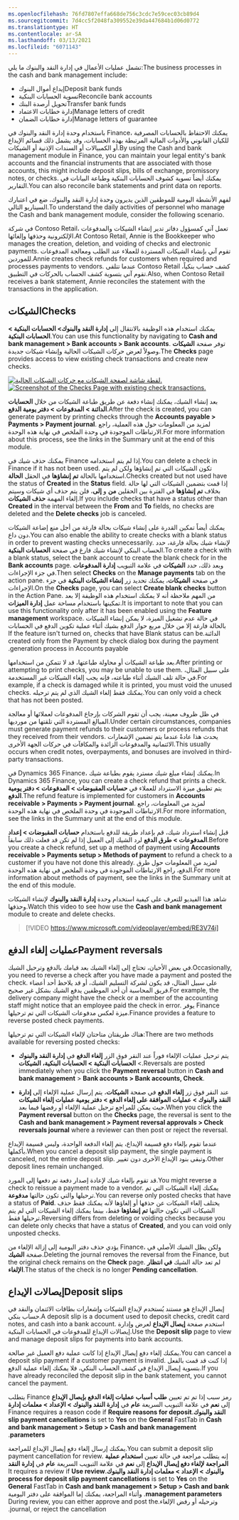 ```yaml
---
ms.openlocfilehash: 76fd7807effa668de756c3cdc7e59cec03cb89d4
ms.sourcegitcommit: 7d4cc5f2048fa309552e39da447684b1d06d0772
ms.translationtype: HT
ms.contentlocale: ar-SA
ms.lasthandoff: 03/13/2021
ms.locfileid: "6071143"
---
```

<span data-ttu-id="b1a8b-101">تشمل عمليات الأعمال في إدارة النقد والبنوك ما يلي:</span><span class="sxs-lookup"><span data-stu-id="b1a8b-101">The business processes in the cash and bank management include:</span></span>

- <span data-ttu-id="b1a8b-102">إيداع أموال البنوك</span><span class="sxs-lookup"><span data-stu-id="b1a8b-102">Deposit bank funds</span></span>
- <span data-ttu-id="b1a8b-103">تسوية الحسابات البنكية</span><span class="sxs-lookup"><span data-stu-id="b1a8b-103">Reconcile bank accounts</span></span>
- <span data-ttu-id="b1a8b-104">تحويل أرصدة البنك</span><span class="sxs-lookup"><span data-stu-id="b1a8b-104">Transfer bank funds</span></span>
- <span data-ttu-id="b1a8b-105">إدارة خطابات الاعتماد</span><span class="sxs-lookup"><span data-stu-id="b1a8b-105">Manage letters of credit</span></span>
- <span data-ttu-id="b1a8b-106">إدارة خطابات الضمان</span><span class="sxs-lookup"><span data-stu-id="b1a8b-106">Manage letters of guarantee</span></span>

<span data-ttu-id="b1a8b-107">باستخدام وحدة إدارة النقد والبنوك في Finance، يمكنك الاحتفاظ بالحسابات المصرفية للكيان القانوني والأدوات المالية المرتبطة بهذه الحسابات، وقد يشمل ذلك قسائم الإيداع أو الكمبيالات أو السندات الإذنية أو الشيكات.</span><span class="sxs-lookup"><span data-stu-id="b1a8b-107">By using the Cash and bank management module in Finance, you can maintain your legal entity's bank accounts and the financial instruments that are associated with those accounts, this might include deposit slips, bills of exchange, promissory notes, or checks.</span></span> <span data-ttu-id="b1a8b-108">يمكنك أيضاً تسوية كشوف الحسابات البنكية وطباعة البيانات في التقارير.</span><span class="sxs-lookup"><span data-stu-id="b1a8b-108">You can also reconcile bank statements and print data on reports.</span></span> 

<span data-ttu-id="b1a8b-109">لفهم الأنشطة اليومية للموظفين الذين يديرون وحدة إدارة النقد والبنوك، ضع في اعتبارك السيناريو التالي.</span><span class="sxs-lookup"><span data-stu-id="b1a8b-109">To understand the daily activities of personnel who manage the Cash and bank management module, consider the following scenario.</span></span>

<span data-ttu-id="b1a8b-110">في شركة Contoso ‏Retail، تعمل آني كمسؤول دفاتر تدير إنشاء الشيكات والمدفوعات الإلكترونية وحذفها وإلغائها.</span><span class="sxs-lookup"><span data-stu-id="b1a8b-110">At Contoso Retail, Annie is the Bookkeeper who manages the creation, deletion, and voiding of checks and electronic payments.</span></span> <span data-ttu-id="b1a8b-111">تقوم آني بإنشاء الشيكات المستردة للعملاء عند الطلب ومعالجة المدفوعات للموردين.</span><span class="sxs-lookup"><span data-stu-id="b1a8b-111">Annie creates check refunds for customers when required and processes payments to vendors.</span></span> <span data-ttu-id="b1a8b-112">عندما تتلقى Contoso ‏Retail كشف حساب بنكياً، تقوم آني بتسوية كشف الحساب بالحركات في التطبيق.</span><span class="sxs-lookup"><span data-stu-id="b1a8b-112">Also, when Contoso Retail receives a bank statement, Annie reconciles the statement with the transactions in the application.</span></span>

## <a name="checks"></a><span data-ttu-id="b1a8b-113">الشيكات</span><span class="sxs-lookup"><span data-stu-id="b1a8b-113">Checks</span></span> 

<span data-ttu-id="b1a8b-114">يمكنك استخدام هذه الوظيفة بالانتقال إلى **إدارة النقد والبنوك> الحسابات البنكية > الحسابات البنكية**.</span><span class="sxs-lookup"><span data-stu-id="b1a8b-114">You can use this functionality by navigating to **Cash and bank management > Bank accounts > Bank accounts**.</span></span> <span data-ttu-id="b1a8b-115">توفر صفحة **الشيكات** وصولاً لعرض حركات الشيكات الحالية وإنشاء شيكات جديدة.</span><span class="sxs-lookup"><span data-stu-id="b1a8b-115">The **Checks** page provides access to view existing check transactions and create new checks.</span></span>

<span data-ttu-id="b1a8b-116">[ ![لقطة شاشة لصفحة الشيكات مع حركات الشيكات الحالية.](../media/check-page.png) ](../media/check-page.png#lightbox)</span><span class="sxs-lookup"><span data-stu-id="b1a8b-116">[ ![Screenshot of the Checks Page with existing check transactions.](../media/check-page.png) ](../media/check-page.png#lightbox)</span></span>

<span data-ttu-id="b1a8b-117">بعد إنشاء الشيك، يمكنك إنشاء دفعة عن طريق طباعة الشيكات من خلال **الحسابات الدائنة > المدفوعات > دفتر يومية الدفع**.</span><span class="sxs-lookup"><span data-stu-id="b1a8b-117">After the check is created, you can generate payment by printing checks through the **Accounts payable > Payments > Payment journal**.</span></span> <span data-ttu-id="b1a8b-118">لمزيد من المعلومات حول هذه العملية، راجع الارتباطات الموجودة في وحدة الملخص في نهاية هذه الوحدة.</span><span class="sxs-lookup"><span data-stu-id="b1a8b-118">For more information about this process, see the links in the Summary unit at the end of this module.</span></span>

<span data-ttu-id="b1a8b-119">يمكنك حذف شيك في Finance إذا لم يتم استخدامه.</span><span class="sxs-lookup"><span data-stu-id="b1a8b-119">You can delete a check in Finance if it has not been used.</span></span> <span data-ttu-id="b1a8b-120">تكون الشيكات التي تم إنشاؤها ولكن لم يتم استخدامها بالحالة **تم إنشاؤها** في الحقل **الحالة**.</span><span class="sxs-lookup"><span data-stu-id="b1a8b-120">Checks created but not used have the status of **Created** in the **Status** field.</span></span> <span data-ttu-id="b1a8b-121">إذا قمت بتضمين الشيكات التي لها حالة بخلاف **تم إنشاؤها** في الفترة بين الحقلين **من** و **إلى**، فلن يتم حذف أي شيكات وسيتم إلغاء المهمة **حذف الشيكات**.</span><span class="sxs-lookup"><span data-stu-id="b1a8b-121">If you include checks that have a status other than **Created** in the interval between the **From** and **To** fields, no checks are deleted and the **Delete checks** job is canceled.</span></span>

<span data-ttu-id="b1a8b-122">يمكنك أيضاً تمكين القدرة على إنشاء شيكات بحالة فارغة من أجل منع إضاعة الشيكات دون داع.</span><span class="sxs-lookup"><span data-stu-id="b1a8b-122">You can also enable the ability to create checks with a blank status in order to prevent wasting checks unnecessarily.</span></span> <span data-ttu-id="b1a8b-123">لإنشاء شيك بحالة فارغة، حدد الحساب البنكي لإنشاء شيك فارغ في صفحة **الحسابات البنكية**.</span><span class="sxs-lookup"><span data-stu-id="b1a8b-123">To create a check with a blank status, select the bank account to create the blank check for in the **Bank accounts** page.</span></span> <span data-ttu-id="b1a8b-124">وبعد ذلك، حدد **الشيكات** في علامة التبويب **إدارة المدفوعات** في جزء الإجراءات.</span><span class="sxs-lookup"><span data-stu-id="b1a8b-124">Then select **Checks** on the **Manage payments** tab on the action pane.</span></span> <span data-ttu-id="b1a8b-125">في صفحة **الشيكات**، يمكنك تحديد زر **إنشاء الشيكات البنكية** في جزء الإجراءات.</span><span class="sxs-lookup"><span data-stu-id="b1a8b-125">On the **Checks** page, you can select **Create blank checks** button in the Action Pane.</span></span> <span data-ttu-id="b1a8b-126">من المهم ملاحظة أنه لا يمكنك استخدام هذه الوظيفة إلا بعد تمكينها باستخدام مساحة عمل **إدارة الميزات**.</span><span class="sxs-lookup"><span data-stu-id="b1a8b-126">It is important to note that you can use this functionality only after it has been enabled using the **Feature management** workspace.</span></span> <span data-ttu-id="b1a8b-127">في حالة عدم تشغيل الميزة، لا يمكن إنشاء الشيكات بالحالة فارغة إلا من خلال مربع حوار ‏‫الدفع بشيك أثناء عملية تكوين الدفع في الحسابات الدائنة.</span><span class="sxs-lookup"><span data-stu-id="b1a8b-127">If the feature isn't turned on, checks that have Blank status can be created only from the Payment by check dialog box during the payment generation process in Accounts payable.</span></span>

<span data-ttu-id="b1a8b-128">بعد طباعة الشيكات أو محاولة طباعتها، قد لا تتمكن من استخدامها.</span><span class="sxs-lookup"><span data-stu-id="b1a8b-128">After printing or attempting to print checks, you may be unable to use them.</span></span> <span data-ttu-id="b1a8b-129">على سبيل المثال، في حالة تلف الشيك أثناء طباعته، فإنه يجب إلغاء الشيكات غير المستخدمة.</span><span class="sxs-lookup"><span data-stu-id="b1a8b-129">For example, if a check is damaged while it is printed, you must void the unused checks.</span></span> <span data-ttu-id="b1a8b-130">يمكنك فقط إلغاء الشيك الذي لم يتم ترحيله.</span><span class="sxs-lookup"><span data-stu-id="b1a8b-130">You can only void a check that has not been posted.</span></span>

<span data-ttu-id="b1a8b-131">في ظل ظروف معينة، يجب أن تقوم الشركات بإرجاع المدفوعات لعملائها أو معالجة المبالغ المستردة التي تلقتها من مورديها.</span><span class="sxs-lookup"><span data-stu-id="b1a8b-131">Under certain circumstances, companies must generate payment refunds to their customers or process refunds that they received from their vendors.</span></span> <span data-ttu-id="b1a8b-132">يحدث هذا عادةً عندما يتم تضمين الإشعارات الائتمانية والمدفوعات الزائدة والمكافآت في حركات الجهة الأخرى.</span><span class="sxs-lookup"><span data-stu-id="b1a8b-132">This usually occurs when credit notes, overpayments, and bonuses are involved in third-party transactions.</span></span>

<span data-ttu-id="b1a8b-133">في Dynamics 365 Finance، يمكنك إنشاء مبلغ شيك مسترد يقوم بطباعة شيك.</span><span class="sxs-lookup"><span data-stu-id="b1a8b-133">In Dynamics 365 Finance, you can create a check refund that prints a check.</span></span> <span data-ttu-id="b1a8b-134">يتم تطبيق ميزة الاسترداد للعملاء في **حسابات المقبوضات > المدفوعات > دفتر يومية الدفع**.</span><span class="sxs-lookup"><span data-stu-id="b1a8b-134">The refund feature is implemented for customers in **Accounts receivable > Payments > Payment journal**.</span></span> <span data-ttu-id="b1a8b-135">لمزيد من المعلومات، راجع الارتباطات الموجودة في وحدة الملخص في نهاية هذه الوحدة.</span><span class="sxs-lookup"><span data-stu-id="b1a8b-135">For more information, see the links in the Summary unit at the end of this module.</span></span>

<span data-ttu-id="b1a8b-136">قبل إنشاء استرداد شيك، قم بإعداد طريقة للدفع باستخدام **حسابات المقبوضات > إعداد المدفوعات > طرق الدفع** لرد الشيك إلى العميل إذا لم تكن قد فعلت ذلك سابقاً.</span><span class="sxs-lookup"><span data-stu-id="b1a8b-136">Before you create a check refund, set up a method of payment using **Accounts receivable > Payments setup > Methods of payment** to refund a check to a customer if you have not done this already.</span></span> <span data-ttu-id="b1a8b-137">لمزيد من المعلومات حول طرق الدفع، راجع الارتباطات الموجودة في وحدة الملخص في نهاية هذه الوحدة.</span><span class="sxs-lookup"><span data-stu-id="b1a8b-137">For more information about methods of payment, see the links in the Summary unit at the end of this module.</span></span>

<span data-ttu-id="b1a8b-138">شاهد هذا الفيديو للتعرف على كيفية استخدام وحدة **إدارة النقد والبنوك** لإنشاء الشيكات وحذفها.</span><span class="sxs-lookup"><span data-stu-id="b1a8b-138">Watch this video to see how use the **Cash and bank management** module to create and delete checks.</span></span>
 
> [!VIDEO https://www.microsoft.com/videoplayer/embed/RE3V74i]

## <a name="payment-reversals"></a><span data-ttu-id="b1a8b-139">عمليات إلغاء الدفع</span><span class="sxs-lookup"><span data-stu-id="b1a8b-139">Payment reversals</span></span> 

<span data-ttu-id="b1a8b-140">في بعض الأحيان، تحتاج إلى إلغاء الشيك بعد قيامك بالدفع وترحيل الشيك.</span><span class="sxs-lookup"><span data-stu-id="b1a8b-140">Occasionally, you need to reverse a check after you have made a payment and posted the check.</span></span> <span data-ttu-id="b1a8b-141">على سبيل المثال، قد يكون لشركة التسليم الشيك، أو قد يلاحظ أحد أعضاء فريق المحاسبة أن أحد الموظفين يدفع الشيك بشكل غير صحيح.</span><span class="sxs-lookup"><span data-stu-id="b1a8b-141">For example, the delivery company might have the check or a member of the accounting staff might notice that an employee paid the check in error.</span></span> <span data-ttu-id="b1a8b-142">يوفر Finance ميزة لعكس مدفوعات الشيكات التي تم ترحيلها.</span><span class="sxs-lookup"><span data-stu-id="b1a8b-142">Finance provides a feature to reverse posted check payments.</span></span>

<span data-ttu-id="b1a8b-143">هناك طريقتان متاحتان لإلغاء الشيكات التي تم ترحيلها:</span><span class="sxs-lookup"><span data-stu-id="b1a8b-143">There are two methods available for reversing posted checks:</span></span>

- <span data-ttu-id="b1a8b-144">يتم ترحيل عمليات الإلغاء فوراً عند النقر فوق الزر **إلغاء الدفع** في **إدارة النقد والبنوك** > **الحسابات البنكية > الحسابات البنكية، الشيكات**.</span><span class="sxs-lookup"><span data-stu-id="b1a8b-144">Reversals are posted immediately when you click the **Payment reversal** button in **Cash and bank management** > **Bank accounts > Bank accounts, Check**.</span></span>

- <span data-ttu-id="b1a8b-145">عند النقر فوق زر **إلغاء الدفع** في صفحة **الشيكات**، يتم إرسال عملية الإلغاء إلى **إدارة النقد والبنوك > عمليات الموافقة على إلغاء الدفع > دفتر يومية عمليات إلغاء الشيكات** حيث يمكن للمراجع ترحيل عملية الإلغاء أو رفضها فيما بعد.</span><span class="sxs-lookup"><span data-stu-id="b1a8b-145">When you click the **Payment reversal** button on the **Checks** page, the reversal is sent to the **Cash and bank management > Payment reversal approvals > Check reversals journal** where a reviewer can then post or reject the reversal.</span></span>

<span data-ttu-id="b1a8b-146">عندما تقوم بإلغاء دفع قسيمة الإيداع، يتم إلغاء الدفعة الواحدة، وليس قسيمة الإيداع بأكملها.</span><span class="sxs-lookup"><span data-stu-id="b1a8b-146">When you cancel a deposit slip payment, the single payment is canceled, not the entire deposit slip.</span></span> <span data-ttu-id="b1a8b-147">وتبقى بنود الإيداع الأخرى دون تغيير.</span><span class="sxs-lookup"><span data-stu-id="b1a8b-147">Other deposit lines remain unchanged.</span></span>

<span data-ttu-id="b1a8b-148">قد تقوم بإلغاء شيك لإعادة إصدار دفعة تم دفعها إلى المورد.</span><span class="sxs-lookup"><span data-stu-id="b1a8b-148">You might reverse a check to reissue a payment made to a vendor.</span></span> <span data-ttu-id="b1a8b-149">يمكنك إلغاء الشيكات التي تم ترحيلها والتي تكون حالتها **مدفوعة**.</span><span class="sxs-lookup"><span data-stu-id="b1a8b-149">You can reverse only posted checks that have a status of **Paid**.</span></span> <span data-ttu-id="b1a8b-150">يختلف إلغاء الشيكات عن حذفها أو إلغاؤها لأنه يمكنك فقط حذف الشيكات التي تكون حالتها **تم إنشاؤها** فقط، بينما يمكنك إلغاء الشيكات التي لم يتم ترحيلها فقط.</span><span class="sxs-lookup"><span data-stu-id="b1a8b-150">Reversing differs from deleting or voiding checks because you can delete only checks that have a status of **Created**, and you can void only unposted checks.</span></span>

<span data-ttu-id="b1a8b-151">يؤدي حذف دفتر اليومية إلى إزالة الإلغاء من Finance، ولكن يظل الشيك الأصلي في صفحة **الشيك**.</span><span class="sxs-lookup"><span data-stu-id="b1a8b-151">Deleting the journal removes the reversal from the Finance, but the original check remains on the **Check** page.</span></span> <span data-ttu-id="b1a8b-152">لم تعد حالة الشيك **في انتظار الإلغاء**.</span><span class="sxs-lookup"><span data-stu-id="b1a8b-152">The status of the check is no longer **Pending cancellation**.</span></span>

## <a name="deposit-slips"></a><span data-ttu-id="b1a8b-153">إيصالات الإيداع</span><span class="sxs-lookup"><span data-stu-id="b1a8b-153">Deposit slips</span></span> 

<span data-ttu-id="b1a8b-154">إيصال الإيداع هو مستند يُستخدم لإيداع الشيكات وإشعارات بطاقات الائتمان والنقد في حساب بنكي.</span><span class="sxs-lookup"><span data-stu-id="b1a8b-154">A deposit slip is a document used to deposit checks, credit card notes, and cash into a bank account.</span></span> <span data-ttu-id="b1a8b-155">استخدم صفحة **إيصال الإيداع** لعرض وإدارة إيصالات الإيداع للمدفوعات في الحسابات البنكية.</span><span class="sxs-lookup"><span data-stu-id="b1a8b-155">Use the **Deposit slip** page to view and manage deposit slips for payments into bank accounts.</span></span>

<span data-ttu-id="b1a8b-156">يمكنك إلغاء دفع إيصال الإيداع إذا كانت عملية دفع العميل غير صالحة.</span><span class="sxs-lookup"><span data-stu-id="b1a8b-156">You can cancel a deposit slip payment if a customer payment is invalid.</span></span> <span data-ttu-id="b1a8b-157">إذا كنت قد قمت بالفعل بتسوية إيصال الإيداع في كشف الحساب البنكي، فلا يمكنك إلغاء عملية الدفع.</span><span class="sxs-lookup"><span data-stu-id="b1a8b-157">If you have already reconciled the deposit slip in the bank statement, you cannot cancel the payment.</span></span> 

<span data-ttu-id="b1a8b-158">يتطلب Finance رمز سبب إذا تم تم تعيين **طلب أسباب عمليات إلغاء الدفع بإيصال الإيداع‬‏‫** إلى **نعم** في علامة التبويب السريعة **عام** في **إدارة النقد والبنوك > الإعداد > معلمات إدارة النقد والبنوك**.</span><span class="sxs-lookup"><span data-stu-id="b1a8b-158">Finance requires a reason code if **Require reasons for deposit slip payment cancellations** is set to **Yes** on the **General** FastTab in **Cash and bank management > Setup > Cash and bank management parameters**.</span></span>

<span data-ttu-id="b1a8b-159">يمكنك إرسال إلغاء دفع إيصال الإيداع للمراجعة.</span><span class="sxs-lookup"><span data-stu-id="b1a8b-159">You can submit a deposit slip payment cancellation for review.</span></span> <span data-ttu-id="b1a8b-160">إنه يتطلب مراجعة في حالة تعيين **استخدام عملية المراجعة لإلغاء دفع إيصال الإيداع‬‏‫‬‏‫** إلى **نعم** في علامة التبويب السريعة **عام** في **إدارة النقد والبنوك > الإعداد > معلمات إدارة النقد والبنوك**.</span><span class="sxs-lookup"><span data-stu-id="b1a8b-160">It requires a review if **Use review process for deposit slip payment cancellations** is set to **Yes** on the **General** FastTab in **Cash and bank management > Setup > Cash and bank management parameters**.</span></span> <span data-ttu-id="b1a8b-161">وأثناء المراجعة، يمكنك إما الموافقة على دفتر اليومية وترحيله أو رفض الإلغاء.</span><span class="sxs-lookup"><span data-stu-id="b1a8b-161">During review, you can either approve and post the journal, or reject the cancellation.</span></span>